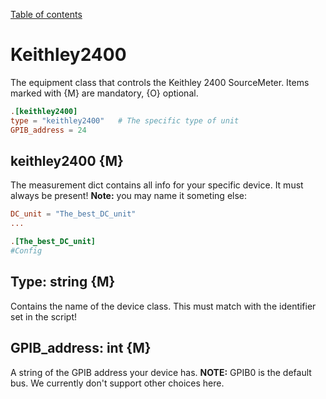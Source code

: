 [Table of contents](../table_of_contents.md)
# Keithley2400
The equipment class that controls the Keithley 2400 SourceMeter.
Items marked with {M} are mandatory, {O} optional.


```toml
.[keithley2400] 
type = "keithley2400"   # The specific type of unit
GPIB_address = 24
```
## keithley2400 {M}
The measurement dict contains all info for your specific device. It must always be present! 
**Note:** you may name it someting else:
``` TOML
DC_unit = "The_best_DC_unit"
...

.[The_best_DC_unit]
#Config
```

## Type: string {M}
Contains the name of the device class. This must match with the identifier set in the script!

## GPIB_address: int {M}
A string of the GPIB address your device has. **NOTE:** GPIB0 is the default bus. We currently don't support other choices here.